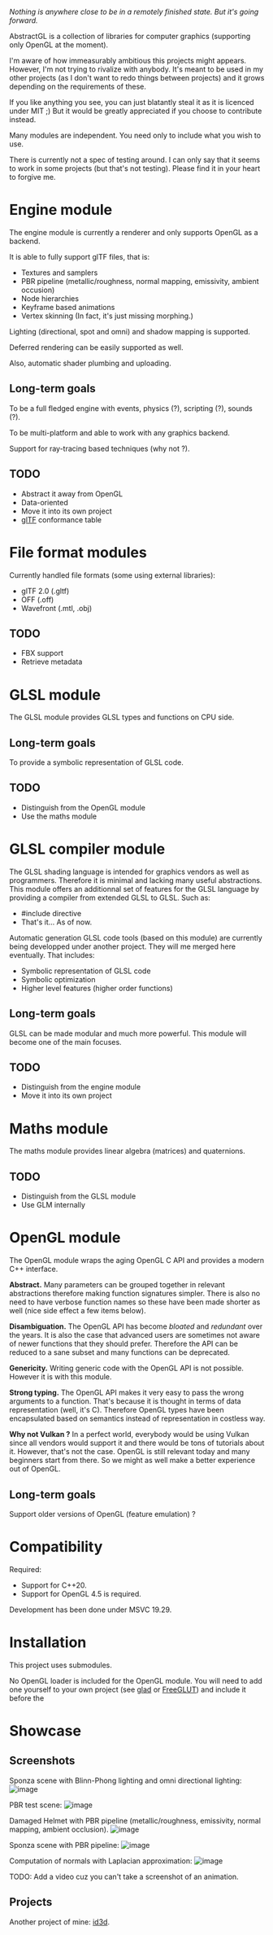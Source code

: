 *Nothing is anywhere close to be in a remotely finished state. But it's going forward.*

AbstractGL is a collection of libraries for computer graphics (supporting only OpenGL at the moment).

I'm aware of how immeasurably ambitious this projects might appears.
However, I'm not trying to rivalize with anybody.
It's meant to be used in my other projects (as I don't want to redo things between projects) and it grows depending on the requirements of these.

If you like anything you see, you can just blatantly steal it as it is licenced under MIT ;)
But it would be greatly appreciated if you choose to contribute instead.

Many modules are independent.
You need only to include what you wish to use.

There is currently not a spec of testing around.
I can only say that it seems to work in some projects (but that's not testing).
Please find it in your heart to forgive me.

# Engine module

The engine module is currently a renderer and only supports OpenGL as a backend.

It is able to fully support glTF files, that is:
- Textures and samplers
- PBR pipeline (metallic/roughness, normal mapping, emissivity, ambient occusion)
- Node hierarchies
- Keyframe based animations
- Vertex skinning
(In fact, it's just missing morphing.)

Lighting (directional, spot and omni) and shadow mapping is supported.

Deferred rendering can be easily supported as well.

Also, automatic shader plumbing and uploading.

## Long-term goals

To be a full fledged engine with events, physics (?), scripting (?), sounds (?).

To be multi-platform and able to work with any graphics backend.

Support for ray-tracing based techniques (why not ?).

## TODO

- Abstract it away from OpenGL
- Data-oriented
- Move it into its own project
- [glTF](https://github.com/KhronosGroup/glTF-Sample-Models) conformance table

# File format modules

Currently handled file formats (some using external libraries):
- glTF 2.0  (.gltf)
- OFF (.off)
- Wavefront (.mtl, .obj)

## TODO

- FBX support
- Retrieve metadata

# GLSL module

The GLSL module provides GLSL types and functions on CPU side.

## Long-term goals

To provide a symbolic representation of GLSL code.

## TODO

- Distinguish from the OpenGL module
- Use the maths module

# GLSL compiler module

The GLSL shading language is intended for graphics vendors as well as programmers.
Therefore it is minimal and lacking many useful abstractions.
This module offers an additionnal set of features for the GLSL language by providing a compiler from extended GLSL to GLSL.
Such as:
- #include directive
- That's it... As of now.

Automatic generation GLSL code tools (based on this module) are currently being developped under another project.
They will me merged here eventually.
That includes:
- Symbolic representation of GLSL code
- Symbolic optimization
- Higher level features (higher order functions)

## Long-term goals

GLSL can be made modular and much more powerful.
This module will become one of the main focuses.

## TODO

- Distinguish from the engine module
- Move it into its own project

# Maths module

The maths module provides linear algebra (matrices) and quaternions.

## TODO

- Distinguish from the GLSL module
- Use GLM internally

# OpenGL module

The OpenGL module wraps the aging OpenGL C API and provides a modern C++ interface.

**Abstract.**
Many parameters can be grouped together in relevant abstractions therefore making function signatures simpler.
There is also no need to have verbose function names so these have been made shorter as well (nice side effect a few items below).

**Disambiguation.**
The OpenGL API has become *bloated* and *redundant* over the years.
It is also the case that advanced users are sometimes not aware of newer functions that they should prefer.
Therefore the API can be reduced to a sane subset and many functions can be deprecated.

**Genericity.**
Writing generic code with the OpenGL API is not possible.
However it is with this module.

**Strong typing.**
The OpenGL API makes it very easy to pass the wrong arguments to a function.
That's because it is thought in terms of data representation (well, it's C).
Therefore OpenGL types have been encapsulated based on semantics instead of representation in costless way.

**Why not Vulkan ?** 
In a perfect world, everybody would be using Vulkan since all vendors would support it and there would be tons of tutorials about it.
However, that's not the case.
OpenGL is still relevant today and many beginners start from there.
So we might as well make a better experience out of OpenGL.

## Long-term goals

Support older versions of OpenGL (feature emulation) ?

# Compatibility

Required:
- Support for C++20.
- Support for OpenGL 4.5 is required.

Development has been done under MSVC 19.29.

# Installation

This project uses submodules.

No OpenGL loader is included for the OpenGL module.
You will need to add one yourself to your own project (see [glad](https://github.com/Dav1dde/glad) or [FreeGLUT](http://freeglut.sourceforge.net/)) and include it before the  

# Showcase

## Screenshots

Sponza scene with Blinn-Phong lighting and omni directional lighting:
![image](https://user-images.githubusercontent.com/84744335/134546040-b61752c6-8218-4554-b255-b26bd9249f5d.png)

PBR test scene:
![image](https://user-images.githubusercontent.com/84744335/134546239-ae93ddfa-c602-4a05-ad89-de2cb3a2f13c.png)

Damaged Helmet with PBR pipeline (metallic/roughness, emissivity, normal mapping, ambient occlusion).
![image](https://user-images.githubusercontent.com/84744335/134546119-9f0657eb-e93d-43c1-8912-9494c8bf6290.png)

Sponza scene with PBR pipeline:
![image](https://user-images.githubusercontent.com/84744335/134546077-153f1510-33e1-4e7c-92be-184b5bd985c0.png)

Computation of normals with Laplacian approximation:
![image](https://user-images.githubusercontent.com/84744335/134546328-603c2189-b8da-46e1-912c-5d2af42a5033.png)

TODO: Add a video cuz you can't take a screenshot of an animation.

## Projects

Another project of mine: [id3d](https://github.com/the-last-willy/id3d).
